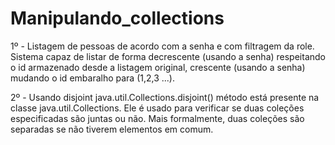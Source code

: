 # Manipulando_collections
1º - Listagem de pessoas de acordo com a senha e com filtragem da role. 
Sistema capaz de listar de forma decrescente (usando a senha) respeitando o id armazenado desde a listagem original, crescente (usando a senha) mudando o id embaralho para (1,2,3 ...).

2º - Usando disjoint
java.util.Collections.disjoint() método está presente na classe java.util.Collections. Ele é usado para verificar se duas coleções especificadas são juntas ou não. Mais formalmente, duas coleções são separadas se não tiverem elementos em comum.

